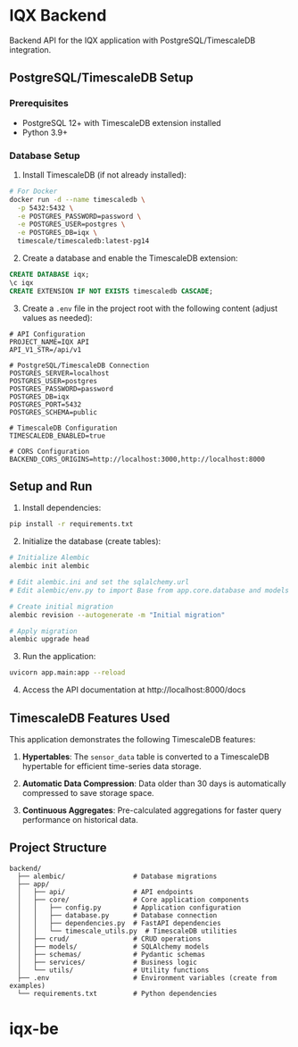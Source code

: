 # IQX Backend

Backend API for the IQX application with PostgreSQL/TimescaleDB integration.

## PostgreSQL/TimescaleDB Setup

### Prerequisites

- PostgreSQL 12+ with TimescaleDB extension installed
- Python 3.9+

### Database Setup

1. Install TimescaleDB (if not already installed):

```bash
# For Docker
docker run -d --name timescaledb \
  -p 5432:5432 \
  -e POSTGRES_PASSWORD=password \
  -e POSTGRES_USER=postgres \
  -e POSTGRES_DB=iqx \
  timescale/timescaledb:latest-pg14
```

2. Create a database and enable the TimescaleDB extension:

```sql
CREATE DATABASE iqx;
\c iqx
CREATE EXTENSION IF NOT EXISTS timescaledb CASCADE;
```

3. Create a `.env` file in the project root with the following content (adjust values as needed):

```
# API Configuration
PROJECT_NAME=IQX API
API_V1_STR=/api/v1

# PostgreSQL/TimescaleDB Connection
POSTGRES_SERVER=localhost
POSTGRES_USER=postgres
POSTGRES_PASSWORD=password
POSTGRES_DB=iqx
POSTGRES_PORT=5432
POSTGRES_SCHEMA=public

# TimescaleDB Configuration
TIMESCALEDB_ENABLED=true

# CORS Configuration
BACKEND_CORS_ORIGINS=http://localhost:3000,http://localhost:8000
```

## Setup and Run

1. Install dependencies:

```bash
pip install -r requirements.txt
```

2. Initialize the database (create tables):

```bash
# Initialize Alembic
alembic init alembic

# Edit alembic.ini and set the sqlalchemy.url
# Edit alembic/env.py to import Base from app.core.database and models

# Create initial migration
alembic revision --autogenerate -m "Initial migration"

# Apply migration
alembic upgrade head
```

3. Run the application:

```bash
uvicorn app.main:app --reload
```

4. Access the API documentation at http://localhost:8000/docs

## TimescaleDB Features Used

This application demonstrates the following TimescaleDB features:

1. **Hypertables**: The `sensor_data` table is converted to a TimescaleDB hypertable for efficient time-series data storage.

2. **Automatic Data Compression**: Data older than 30 days is automatically compressed to save storage space.

3. **Continuous Aggregates**: Pre-calculated aggregations for faster query performance on historical data.

## Project Structure

```
backend/
  ├── alembic/                 # Database migrations
  ├── app/
  │   ├── api/                 # API endpoints
  │   ├── core/                # Core application components
  │   │   ├── config.py        # Application configuration
  │   │   ├── database.py      # Database connection
  │   │   ├── dependencies.py  # FastAPI dependencies
  │   │   └── timescale_utils.py  # TimescaleDB utilities
  │   ├── crud/                # CRUD operations
  │   ├── models/              # SQLAlchemy models
  │   ├── schemas/             # Pydantic schemas
  │   ├── services/            # Business logic
  │   └── utils/               # Utility functions
  ├── .env                     # Environment variables (create from examples)
  └── requirements.txt         # Python dependencies
```
# iqx-be
